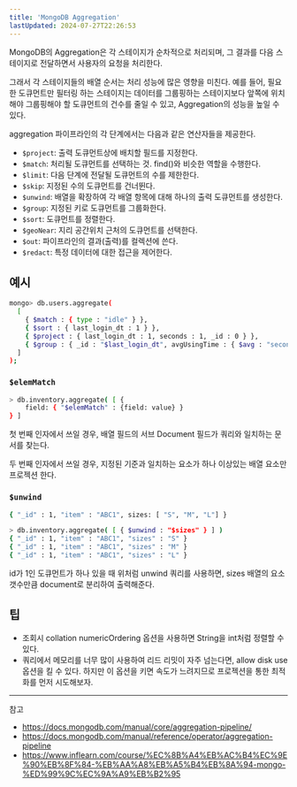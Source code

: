 ```yaml
---
title: 'MongoDB Aggregation'
lastUpdated: 2024-07-27T22:26:53
---
```

MongoDB의 Aggregation은 각 스테이지가 순차적으로 처리되며, 그 결과를 다음 스테이지로 전달하면서 사용자의 요청을 처리한다.

그래서 각 스테이지들의 배열 순서는 처리 성능에 많은 영향을 미친다. 예를 들어, 필요한 도큐먼트만 필터링 하는 스테이지는 데이터를 그룹핑하는 스테이지보다 앞쪽에 위치해야 그룹핑해야 할 도큐먼트의 건수를 줄일 수 있고, Aggregation의 성능을 높일 수 있다.

aggregation 파이프라인의 각 단계에서는 다음과 같은 연산자들을 제공한다.

- `$project`: 출력 도큐먼트상에 배치할 필드를 지정한다.
- `$match`: 처리될 도큐먼트를 선택하는 것. find()와 비슷한 역할을 수행한다.
- `$limit`: 다음 단계에 전달될 도큐먼트의 수를 제한한다.
- `$skip`: 지정된 수의 도큐먼트를 건너뛴다.
- `$unwind`: 배열을 확장하여 각 배열 항목에 대해 하나의 출력 도큐먼트를 생성한다.
- `$group`: 지정된 키로 도큐먼트를 그룹화한다.
- `$sort`: 도큐먼트를 정렬한다.
- `$geoNear`: 지리 공간위치 근처의 도큐먼트를 선택한다.
- `$out`: 파이프라인의 결과(출력)를 컬렉션에 쓴다.
- `$redact`: 특정 데이터에 대한 접근을 제어한다.

## 예시

```bash
mongo> db.users.aggregate(
  [
    { $match : { type : "idle" } },
    { $sort : { last_login_dt : 1 } },
    { $project : { last_login_dt : 1, seconds : 1, _id : 0 } },
    { $group : { _id : "$last_login_dt", avgUsingTime : { $avg : "seconds" } } }
  ]
);
```

### `$elemMatch`

```bash
> db.inventory.aggregate( [ { 
    field: { "$elemMatch" : {field: value} }
} ]
```

첫 번째 인자에서 쓰일 경우, 배열 필드의 서브 Document 필드가 쿼리와 일치하는 문서를 찾는다. 

두 번째 인자에서 쓰일 경우, 지정된 기준과 일치하는 요소가 하나 이상있는 배열 요소만 프로젝션 한다.

### `$unwind`

```bash
{ "_id" : 1, "item" : "ABC1", sizes: [ "S", "M", "L"] }

> db.inventory.aggregate( [ { $unwind : "$sizes" } ] )
{ "_id" : 1, "item" : "ABC1", "sizes" : "S" }
{ "_id" : 1, "item" : "ABC1", "sizes" : "M" }
{ "_id" : 1, "item" : "ABC1", "sizes" : "L" }
```

id가 1인 도큐먼트가 하나 있을 때 위처럼 unwind 쿼리를 사용하면, sizes 배열의 요소 갯수만큼 document로 분리하여 출력해준다.

## 팁

- 조회시 collation numericOrdering 옵션을 사용하면 String을 int처럼 정렬할 수 있다.
- 쿼리에서 메모리를 너무 많이 사용하여 리드 리밋이 자주 넘는다면, allow disk use 옵션을 킬 수 있다. 하지만 이 옵션을 키면 속도가 느려지므로 프로젝션을 통한 최적화를 먼저 시도해보자.

---
참고
- https://docs.mongodb.com/manual/core/aggregation-pipeline/
- https://docs.mongodb.com/manual/reference/operator/aggregation-pipeline
- https://www.inflearn.com/course/%EC%8B%A4%EB%AC%B4%EC%9E%90%EB%8F%84-%EB%AA%A8%EB%A5%B4%EB%8A%94-mongo-%ED%99%9C%EC%9A%A9%EB%B2%95